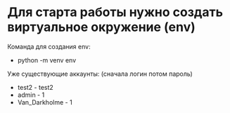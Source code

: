 # Для старта работы нужно создать виртуальное окружение (env)
Команда для создания env:
* python -m venv env

Уже существующие аккаунты:
(сначала логин потом пароль)
* test2 - test2
* admin - 1
* Van_Darkholme - 1
